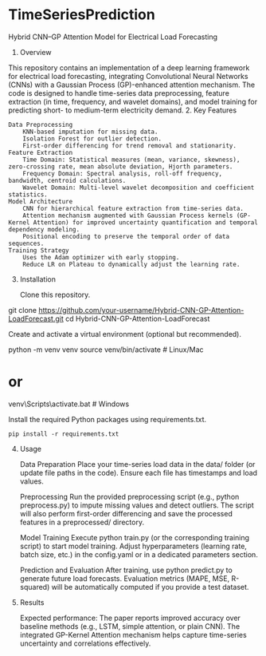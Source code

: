 # TimeSeriesPrediction
Hybrid CNN–GP Attention Model for Electrical Load Forecasting
1. Overview

This repository contains an implementation of a deep learning framework for electrical load forecasting, integrating Convolutional Neural Networks (CNNs) with a Gaussian Process (GP)-enhanced attention mechanism. The code is designed to handle time-series data preprocessing, feature extraction (in time, frequency, and wavelet domains), and model training for predicting short- to medium-term electricity demand.
2. Key Features

    Data Preprocessing
        KNN-based imputation for missing data.
        Isolation Forest for outlier detection.
        First-order differencing for trend removal and stationarity.
    Feature Extraction
        Time Domain: Statistical measures (mean, variance, skewness), zero-crossing rate, mean absolute deviation, Hjorth parameters.
        Frequency Domain: Spectral analysis, roll-off frequency, bandwidth, centroid calculations.
        Wavelet Domain: Multi-level wavelet decomposition and coefficient statistics.
    Model Architecture
        CNN for hierarchical feature extraction from time-series data.
        Attention mechanism augmented with Gaussian Process kernels (GP-Kernel Attention) for improved uncertainty quantification and temporal dependency modeling.
        Positional encoding to preserve the temporal order of data sequences.
    Training Strategy
        Uses the Adam optimizer with early stopping.
        Reduce LR on Plateau to dynamically adjust the learning rate.

3. Installation

    Clone this repository.

git clone https://github.com/your-username/Hybrid-CNN-GP-Attention-LoadForecast.git
cd Hybrid-CNN-GP-Attention-LoadForecast

Create and activate a virtual environment (optional but recommended).

python -m venv venv
source venv/bin/activate  # Linux/Mac
# or
venv\Scripts\activate.bat  # Windows

Install the required Python packages using requirements.txt.

    pip install -r requirements.txt

4. Usage

    Data Preparation
        Place your time-series load data in the data/ folder (or update file paths in the code).
        Ensure each file has timestamps and load values.

    Preprocessing
        Run the provided preprocessing script (e.g., python preprocess.py) to impute missing values and detect outliers.
        The script will also perform first-order differencing and save the processed features in a preprocessed/ directory.

    Model Training
        Execute python train.py (or the corresponding training script) to start model training.
        Adjust hyperparameters (learning rate, batch size, etc.) in the config.yaml or in a dedicated parameters section.

    Prediction and Evaluation
        After training, use python predict.py to generate future load forecasts.
        Evaluation metrics (MAPE, MSE, R-squared) will be automatically computed if you provide a test dataset.

5. Results

    Expected performance: The paper reports improved accuracy over baseline methods (e.g., LSTM, simple attention, or plain CNN).
    The integrated GP-Kernel Attention mechanism helps capture time-series uncertainty and correlations effectively.
